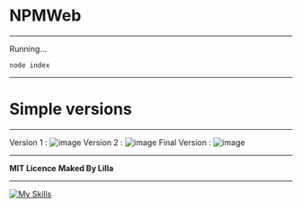 # NPMWeb
***
Running...
```
node index
```
***
# Simple versions
***
Version 1 : 
![image](https://user-images.githubusercontent.com/66587693/172020398-70945fe7-29b7-4ecb-b7d3-e4503773a445.png)
Version 2 : 
![image](https://user-images.githubusercontent.com/66587693/172020292-7eb9f8dc-20b1-434b-8016-1c3e0d25909b.png)
Final Version : 
![image](https://user-images.githubusercontent.com/66587693/172020307-3b5d9bb0-bd49-43e1-938e-e36f767a8a32.png)
***
**MIT Licence**
**Maked By Lilla**
***
[![My Skills](https://skillicons.dev/icons?i=vscode,nodejs&perline=3)](https://skillicons.dev)
